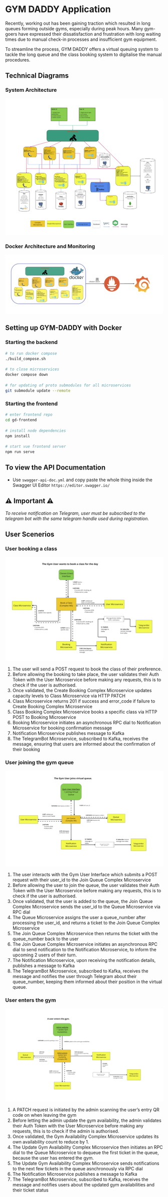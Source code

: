 # GYM DADDY Application
Recently, working out has been gaining traction which resulted in long queues forming outside gyms, especially during peak hours. Many gym-goers have expressed their dissatisfaction and frustration with long waiting times due to manual check-in processes and insufficient gym equipment.

To streamline the process, GYM DADDY offers a virtual queuing system to tackle the long queue and the class booking system to digitalise the manual procedures. 




## Technical Diagrams
### System Architecture
![Architecture Diagram](./readme-files/system-architecture.png)

### Docker Architecture and Monitoring
![Docker Diagram](./readme-files/monitoring.png)




## Setting up GYM-DADDY with Docker
### Starting the backend
```bash
# to run docker compose
./build_compose.sh 

# to close microservices
docker compose down

# for updating of proto submodules for all microservices
git submodule update --remote
```

### Starting the frontend
```bash
# enter frontend repo
cd gd-frontend

# install node dependencies
npm install

# start vue frontend server
npm run serve

```

## To view the API Documentation
- Use `swagger-api-doc.yml` and copy paste the whole thing inside the Swagger UI Editor `https://editor.swagger.io/`



## ⚠️ Important ⚠️

_To receive notification on Telegram, user must be subscribed to the telegram bot with the same telegram handle used during registration._


## User Scenerios
### User booking a class
![Scenario 1](./readme-files/s3.png)
1. The user will send a POST request to book the class of their preference. 
2. Before allowing the booking to take place, the user validates their Auth Token with the User Microservice before making any requests, this is to check if the user is authorised. 
3. Once validated, the Create Booking Complex Microservice updates capacity levels to Class Microservice via HTTP PATCH
4. Class Microservice returns 201 if success and error_code if failure to Create Booking Complex Microservice
5. Class Booking Complex Microservice books a specific class via HTTP POST to Booking Microservice
6. Booking Microservice initiates an asynchronous RPC dial to Notification Microservice for booking confirmation message
7. Notification Microservice publishes message to Kafka
8. The TelegramBot Microservice, subscribed to Kafka, receives the message, ensuring that users are informed about the confirmation of their booking


### User joining the gym queue
![Scenario 2](./readme-files/s1.png)
1. The user interacts with the Gym User Interface which submits a POST request with their user_id to the Join Queue Complex Microservice
2. Before allowing the user to join the queue, the user validates their Auth Token with the User Microservice before making any requests, this is to check if the user is authorised. 
3. Once validated, that the user is added to the queue, the Join Queue Complex Microservice sends the user_id to the Queue Microservice via RPC dial
4. The Queue Microservice assigns the user a queue_number after processing the user_id, and returns a ticket to the Join Queue Complex Microservice
5. The Join Queue Complex Microservice then returns the ticket with the queue_number back to the user
6. The Join Queue Complex Microservice initiates an asynchronous RPC dial to send notification to the Notification Microservice, to inform the upcoming 2 users of their turn. 
7. The Notification Microservice, upon receiving the notification details, publishes a message to Kafka
8. The TelegramBot Microservice, subscribed to Kafka, receives the message and notifies the user through Telegram about their queue_number, keeping them informed about their position in the virtual queue.



### User enters the gym
![Scenario 3](./readme-files/s2.png)
1. A PATCH request is initiated by the admin scanning the user’s entry QR code on when leaving the gym
2. Before letting the admin update the gym availability, the admin validates their Auth Token with the User Microservice before making any requests, this is to check if the admin is authorised. 
3. Once validated, the Gym Availability Complex Microservice updates its own availability count to reduce by 1.
4. The Update Gym Availability Complex Microservice then initiates an RPC dial to the Queue Microservice to dequeue the first ticket in the queue, because the user has entered the gym.
5. The Update Gym Availability Complex Microservice sends notifications to the next few tickets in the queue asnchronously via RPC dial
6. The Notification Microservice publishes a message to Kafka
7. The TelegramBot Microservice, subscribed to Kafka, receives the message and notifies users about the updated gym availabilities and their ticket status



